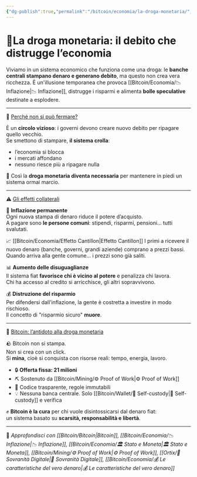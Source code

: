 ```yaml
---
{"dg-publish":true,"permalink":"/bitcoin/economia/la-droga-monetaria/","title":"💉 La droga monetaria: il debito che distrugge l’economia","tags":["Bitcoin","Inflazione","Fiat","Debito","Economia","Sovranità"]}
---
```



# 💉La droga monetaria: il debito che distrugge l’economia

Viviamo in un sistema economico che funziona come una droga: le **banche centrali stampano denaro e generano debito**, ma questo non crea vera ricchezza. È un'illusione temporanea che provoca [[Bitcoin/Economia/📉 Inflazione\|📉 Inflazione]], distrugge i risparmi e alimenta **bolle speculative** destinate a esplodere.

---

🔄 <u>Perché non si può fermare?</u>

È un **circolo vizioso**: i governi devono creare nuovo debito per ripagare quello vecchio.  
Se smettono di stampare, **il sistema crolla**:  
- l’economia si blocca  
- i mercati affondano  
- nessuno riesce più a ripagare nulla

💉 Così la **droga monetaria diventa necessaria** per mantenere in piedi un sistema ormai marcio.

---

⚠️ <u>Gli effetti collaterali</u>

💸 **Inflazione permanente**  
Ogni nuova stampa di denaro riduce il potere d’acquisto.  
A pagare sono **le persone comuni**: stipendi, risparmi, pensioni… tutti svalutati.

📈 [[Bitcoin/Economia/Effetto Cantillon\|Effetto Cantillon]]
I primi a ricevere il nuovo denaro (banche, governi, grandi aziende) comprano a prezzi bassi.  
Quando arriva alla gente comune… i prezzi sono già saliti.

📊 **Aumento delle disuguaglianze**  
Il sistema fiat **favorisce chi è vicino al potere** e penalizza chi lavora.  
Chi ha accesso al credito si arricchisce, gli altri sopravvivono.

💰 **Distruzione del risparmio**  
Per difendersi dall’inflazione, la gente è costretta a investire in modo rischioso.  
Il concetto di "risparmio sicuro" **muore**.

---

🧡 <u>Bitcoin: l’antidoto alla droga monetaria</u>

🪨 Bitcoin non si stampa.  
Non si crea con un click.  
Si **mina**, cioè si conquista con risorse reali: tempo, energia, lavoro.

- 🔒 **Offerta fissa: 21 milioni**  
- ⛏️ Sostenuto da [[Bitcoin/Mining/⚙️  Proof of Work\|⚙️  Proof of Work]]
- 📖 Codice trasparente, regole immutabili  
- 💡 Nessuna banca centrale. Solo [[Bitcoin/Wallet/🔐 Self-custody\|🔐 Self-custody]] e verifica

✊ **Bitcoin è la cura** per chi vuole disintossicarsi dal denaro fiat:  
un sistema basato su **scarsità, responsabilità e libertà**.

---

🔗 _Approfondisci con [[Bitcoin/Bitcoin\|Bitcoin]], [[Bitcoin/Economia/📉 Inflazione\|📉 Inflazione]], [[Bitcoin/Economia/🏛️ Stato e Moneta\|🏛️ Stato e Moneta]], [[Bitcoin/Mining/⚙️  Proof of Work\|⚙️  Proof of Work]], [[Ortix/🧭 Sovranità Digitale\|🧭 Sovranità Digitale]], [[Bitcoin/Economia/💰 Le caratteristiche del vero denaro\|💰 Le caratteristiche del vero denaro]]_
